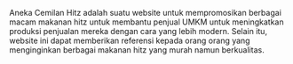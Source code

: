 Aneka  Cemilan Hitz adalah suatu website untuk mempromosikan berbagai macam makanan hitz untuk membantu penjual UMKM untuk meningkatkan produksi penjualan mereka dengan cara yang lebih modern. Selain itu, website ini dapat memberikan referensi kepada orang orang yang menginginkan berbagai makanan hitz yang murah namun berkualitas.
